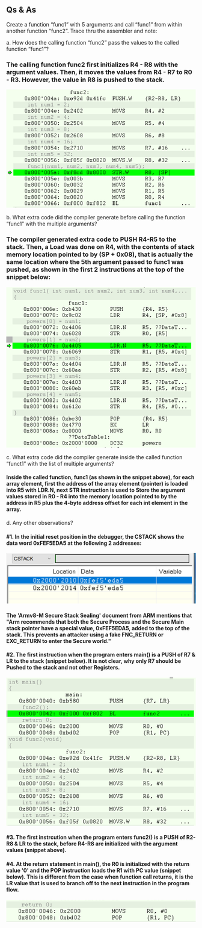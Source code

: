 ## Qs & As  

Create a function “func1” with 5 arguments and call “func1” from within another function
“func2”. Trace thru the assembler and note:  

a. How does the calling function “func2” pass the values to the called function “func1”?  
### The calling function func2 first initializes R4 - R8 with the argument values. Then, it moves the values from R4 - R7 to R0 - R3. However, the value in R8 is pushed to the stack.

![func2](https://github.com/isjosan/embsys310/blob/master/assignment04/multiple-args/images/func2.PNG)

b. What extra code did the compiler generate before calling the function “func1” with the
multiple arguments?  
### The compiler generated extra code to PUSH R4-R5 to the stack. Then, a Load was done on R4, with the contents of stack memory location pointed to by (SP + 0x08), that is actually the same location where the 5th argument passed to func1 was pushed, as shown in the first 2 instructions at the top of the snippet below:
![func1](https://github.com/isjosan/embsys310/blob/master/assignment04/multiple-args/images/func1.PNG)  


c. What extra code did the compiler generate inside the called function “funct1” with the
list of multiple arguments?  
#### Inside the called function, func1 (as shown in the snippet above), for each array element, first the address of the array element (pointer) is loaded into R5 with LDR.N, next STR instruction is used to Store the argument values stored in R0 - R4 into the memory location pointed to by the address in R5 plus the 4-byte address offset for each int element in the array.

d. Any other observations?  

#### #1. In the initial reset position in the debugger, the CSTACK shows the data word 0xFEF5EDA5 at the following 2 addresses:  

![cstack](https://github.com/isjosan/embsys310/blob/master/assignment04/multiple-args/images/cstack.PNG)  

#### The 'Armv8-M Secure Stack Sealing' document from ARM mentions that "Arm recommends that both the Secure Process and the Secure Main stack pointer have a special value, 0xFEF5EDA5, added to the top of the stack. This prevents an attacker using a fake FNC_RETURN or EXC_RETURN to enter the Secure world."  

#### #2. The first instruction when the program enters main() is a PUSH of R7 & LR to the stack (snippet below). It is not clear, why only R7 should be Pushed to the stack and not other Registers.
![obsrv1](https://github.com/isjosan/embsys310/blob/master/assignment04/multiple-args/images/obsrv1.PNG)  
#### #3. The first instrcution when the program enters func2() is a PUSH of R2-R8 & LR to the stack, before R4-R8 are initialized with the argument values (snippet above).  

#### #4. At the return statement in main(), the R0 is initialized with the return value '0' and the POP instruction loads the R1 with PC value (snippet below). This is different from the case when function call returns, it is the LR value that is used to branch off to the next instruction in the program flow.  

![return](https://github.com/isjosan/embsys310/blob/master/assignment04/multiple-args/images/return.PNG)  







